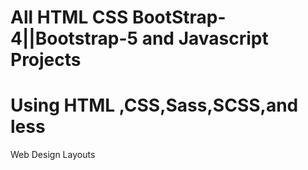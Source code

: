 # All HTML CSS BootStrap-4||Bootstrap-5 and Javascript Projects 
# Using HTML ,CSS,Sass,SCSS,and less  
Web Design Layouts 
